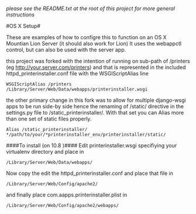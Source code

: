 *please see the README.txt at the root of this project for more general instructions*

#OS X Setup#

These are examples of how to configre this to function on an OS X Mountian Lion Server (it should also work for Lion)
It uses the webappctl control, but can also be used with the server app.

this project was forked with the intention of running on sub-path of /printers (eg http://your.server.com/printers)
and that is represented in the included httpd_printerinstaller.conf file with the WSGIScriptAlias line

	WSGIScriptAlias /printers /Library/Server/Web/Data/webapps/printerinstaller.wsgi


the other primary change in this fork was to allow for multiple django-wsgi apps to be run side-by side hence the renaming of /static/ directive in the settings.py file to /static_printerinstaller/.  With that set you can Alias more than one set of static files properly.

	Alias /static_printerinstaller/ */path/to/your/*printerinstaller_env/printerinstaller/static/

####To install (on 10.8 )####
Edit printerinstaller.wsgi specifiying your virtualenv directory and place in 

	/Library/Server/Web/Data/webapps/

Now copy the edit the httpd_printerinstaller.conf  and place that file in

	/Library/Server/Web/Config/apache2/

and finally place com.aapps.printerinstaller.plist in 

	/Library/Server/Web/Config/apache2/webapps/



